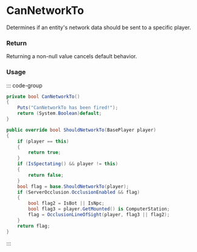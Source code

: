 # CanNetworkTo
<Badge type="info" text="Player"/><Badge type="danger" text="Carbon Compatible"/><Badge type="warning" text="Oxide Compatible"/>
Determines if an entity's network data should be sent to a specific player.

### Return
Returning a non-null value cancels default behavior.

### Usage
::: code-group
```csharp [Example]
private bool CanNetworkTo()
{
	Puts("CanNetworkTo has been fired!");
	return (System.Boolean)default;
}
```
```csharp [Source — Assembly-CSharp @ BasePlayer]
public override bool ShouldNetworkTo(BasePlayer player)
{
	if (player == this)
	{
		return true;
	}
	if (IsSpectating() && player != this)
	{
		return false;
	}
	bool flag = base.ShouldNetworkTo(player);
	if (ServerOcclusion.OcclusionEnabled && flag)
	{
		bool flag2 = IsBot || IsNpc;
		bool flag3 = player.GetMounted() is ComputerStation;
		flag = OcclusionLineOfSight(player, flag3 || flag2);
	}
	return flag;
}

```
:::

